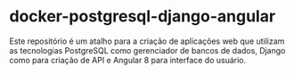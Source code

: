 # docker-postgresql-django-angular
Este repositório é um atalho para a criação de aplicações web que utilizam as tecnologias PostgreSQL como gerenciador de bancos de dados, Django como para criação de API e Angular 8 para interface do usuário.
